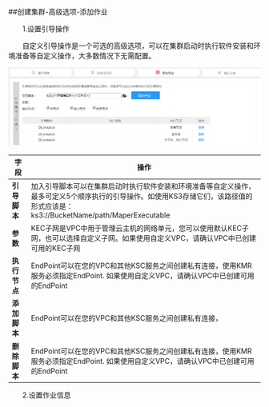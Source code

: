 ##创建集群-高级选项-添加作业

　　1.设置引导操作

　　自定义引导操作是一个可选的高级选项，可以在集群启动时执行软件安装和环境准备等自定义操作，大多数情况下无需配置。
  
  ![添加作业1S](./images/tjzy1.png)
  
| 字段 | 操作 |
| -- | -- |
| **引导脚本** | 加入引导脚本可以在集群启动时执行软件安装和环境准备等自定义操作，最多可定义5个顺序执行的引导操作。如使用KS3存储它们，该路径值的形式应该是：<br>ks3://BucketName/path/MaperExecutable |
| **参数** | KEC子网是VPC中用于管理云主机的网络单元，您可以使用默认KEC子网，也可以选择自定义子网。如果使用自定义VPC，请确认VPC中已创建可用的KEC子网 |
| **执行节点** | EndPoint可以在您的VPC和其他KSC服务之间创建私有连接，使用KMR服务必须指定EndPoint. 如果使用自定义VPC，请确认VPC中已创建可用的EndPoint|
| **添加脚本** | EndPoint可以在您的VPC和其他KSC服务之间创建私有连接，
| **删除脚本** | EndPoint可以在您的VPC和其他KSC服务之间创建私有连接，使用KMR服务必须指定EndPoint. 如果使用自定义VPC，请确认VPC中已创建可用的EndPoint|. 如果使用自定义VPC，请确认VPC中已创建可用的EndPoint|
　　2.设置作业信息

